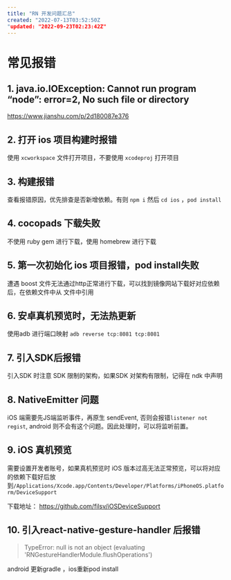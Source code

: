 ```yaml
---
title: "RN 开发问题汇总"
created: "2022-07-13T03:52:50Z
"updated: "2022-09-23T02:23:42Z"
---
```

# 常见报错
## 1. java.io.IOException: Cannot run program “node”: error=2, No such file or directory

 https://www.jianshu.com/p/2d180087e376

## 2. 打开 ios 项目构建时报错

使用 `xcworkspace` 文件打开项目，不要使用 `xcodeproj` 打开项目

## 3. 构建报错

查看报错原因，优先排查是否新增依赖。有则 `npm i` 然后 `cd ios` ，`pod install`

## 4. cocopads 下载失败

不使用 ruby gem 进行下载，使用 homebrew 进行下载

## 5. 第一次初始化 ios 项目报错，pod install失败

遭遇 boost 文件无法通过http正常进行下载，可以找到镜像网站下载好对应依赖后，在依赖文件中从 文件中引用

## 6. 安卓真机预览时，无法热更新

使用adb 进行端口映射 `adb reverse tcp:8081 tcp:8081`

## 7. 引入SDK后报错

引入SDK 时注意 SDK 限制的架构，如果SDK 对架构有限制，记得在 ndk 中声明

## 8. NativeEmitter 问题

iOS 端需要先JS端监听事件，再原生 sendEvent, 否则会报错`listener not regist`, android 则不会有这个问题。因此处理时，可以将监听前置。

## 9. iOS 真机预览
需要设置开发者账号，如果真机预览时 iOS 版本过高无法正常预览，可以将对应的依赖下载好后放到`/Applications/Xcode.app/Contents/Developer/Platforms/iPhoneOS.platform/DeviceSupport` 

下载地址： https://github.com/filsv/iOSDeviceSupport

## 10. 引入react-native-gesture-handler 后报错

> TypeError: null is not an object (evaluating 'RNGestureHandlerModule.flushOperations')

android 更新gradle ，ios重新pod install



